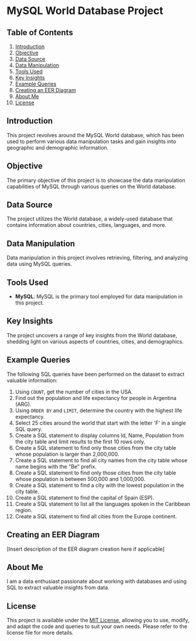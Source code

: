 # MySQL World Database Project

## Table of Contents
1. [Introduction](#introduction)
2. [Objective](#objective)
3. [Data Source](#data-source)
4. [Data Manipulation](#data-manipulation)
5. [Tools Used](#tools-used)
6. [Key Insights](#key-insights)
7. [Example Queries](#example-queries)
8. [Creating an EER Diagram](#creating-an-eer-diagram)
9. [About Me](#about-me)
10. [License](#license)

## Introduction

This project revolves around the MySQL World database, which has been used to perform various data manipulation tasks and gain insights into geographic and demographic information.

## Objective

The primary objective of this project is to showcase the data manipulation capabilities of MySQL through various queries on the World database.

## Data Source

The project utilizes the World database, a widely-used database that contains information about countries, cities, languages, and more.

## Data Manipulation

Data manipulation in this project involves retrieving, filtering, and analyzing data using MySQL queries.

## Tools Used

- **MySQL**: MySQL is the primary tool employed for data manipulation in this project.

## Key Insights

The project uncovers a range of key insights from the World database, shedding light on various aspects of countries, cities, and demographics.

## Example Queries

The following SQL queries have been performed on the dataset to extract valuable information:

1. Using `COUNT`, get the number of cities in the USA.
2. Find out the population and life expectancy for people in Argentina (ARG).
3. Using `ORDER BY` and `LIMIT`, determine the country with the highest life expectancy.
4. Select 25 cities around the world that start with the letter 'F' in a single SQL query.
5. Create a SQL statement to display columns Id, Name, Population from the city table and limit results to the first 10 rows only.
6. Create a SQL statement to find only those cities from the city table whose population is larger than 2,000,000.
7. Create a SQL statement to find all city names from the city table whose name begins with the "Be" prefix.
8. Create a SQL statement to find only those cities from the city table whose population is between 500,000 and 1,000,000.
9. Create a SQL statement to find a city with the lowest population in the city table.
10. Create a SQL statement to find the capital of Spain (ESP).
11. Create a SQL statement to list all the languages spoken in the Caribbean region.
12. Create a SQL statement to find all cities from the Europe continent.

## Creating an EER Diagram

[Insert description of the EER diagram creation here if applicable]

## About Me

I am a data enthusiast passionate about working with databases and using SQL to extract valuable insights from data.

## License

This project is available under the [MIT License](LICENSE), allowing you to use, modify, and adapt the code and queries to suit your own needs. Please refer to the license file for more details.
